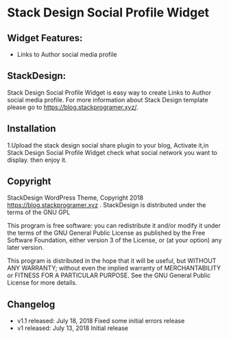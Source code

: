 # Stack Design Social Profile Widget


##  Widget Features:

* Links to Author social media profile



## StackDesign:
Stack Design Social Profile Widget is easy way to create Links to Author social media profile.
For more information about Stack Design  template please go to https://blog.stackprogramer.xyz/.



## Installation
1.Upload the stack design social share  plugin to your blog, Activate it,in Stack Design Social Profile Widget check what
 social network you want to display. then enjoy it.



## Copyright 

StackDesign WordPress Theme, Copyright 2018 https://blog.stackprogramer.xyz .
StackDesign is distributed under the terms of the GNU GPL

This program is free software: you can redistribute it and/or modify
it under the terms of the GNU General Public License as published by
the Free Software Foundation, either version 3 of the License, or
(at your option) any later version.

This program is distributed in the hope that it will be useful,
but WITHOUT ANY WARRANTY; without even the implied warranty of
MERCHANTABILITY or FITNESS FOR A PARTICULAR PURPOSE. See the
GNU General Public License for more details.


## Changelog
* v1.1 released: July 18, 2018
Fixed some initial errors release
* v1 released: July 13, 2018
Initial release




